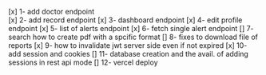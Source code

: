 [x] 1- add doctor endpoint  
[x] 2- add record endpoint
[x] 3- dashboard  endpoint
[x] 4- edit profile endpoint
[x] 5- list of alerts endpoint
[x] 6- fetch single alert endpoint
[] 7- search how to create pdf with a spcific format 
[] 8- fixes to download file of reports 
[x] 9- how to invalidate jwt server side even if not expired 
[x] 10- add session and cookies 
[] 11- database creation and the avail. of adding sessions in rest api mode 
[] 12- vercel deploy